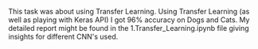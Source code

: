 This task was about using Transfer Learning. 
Using Transfer Learning (as well as playing with Keras API) I got 96% accuracy on Dogs and Cats.
My detailed report might be found in the 1.Transfer_Learning.ipynb file giving insights for different CNN's used.
